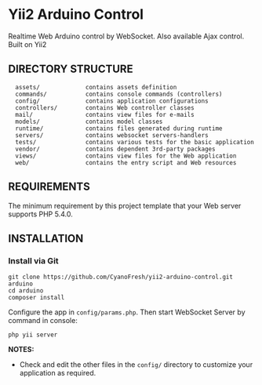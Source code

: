 Yii2 Arduino Control
============================

Realtime Web Arduino control by WebSocket. Also available Ajax control. Built on Yii2

DIRECTORY STRUCTURE
-------------------

      assets/             contains assets definition
      commands/           contains console commands (controllers)
      config/             contains application configurations
      controllers/        contains Web controller classes
      mail/               contains view files for e-mails
      models/             contains model classes
      runtime/            contains files generated during runtime
      servers/            contains websocket servers-handlers
      tests/              contains various tests for the basic application
      vendor/             contains dependent 3rd-party packages
      views/              contains view files for the Web application
      web/                contains the entry script and Web resources



REQUIREMENTS
------------

The minimum requirement by this project template that your Web server supports PHP 5.4.0.


INSTALLATION
------------

### Install via Git

~~~
git clone https://github.com/CyanoFresh/yii2-arduino-control.git arduino
cd arduino
composer install
~~~

Configure the app in `config/params.php`. Then start WebSocket Server by command in console:

~~~
php yii server
~~~

**NOTES:**
- Check and edit the other files in the `config/` directory to customize your application as required.
